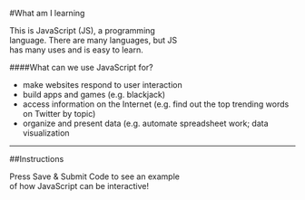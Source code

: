 #What am I learning

This is JavaScript (JS), a programming  
language. There are many languages, but JS   
has many uses and is easy to learn.

####What can we use JavaScript for?

- make websites respond to user interaction
-  build apps and games (e.g. blackjack)
-   access information on the Internet (e.g. find out the top trending words on Twitter by topic)
-    organize and present data (e.g. automate spreadsheet work; data visualization
***
##Instructions

Press Save & Submit Code to see an example  
of how JavaScript can be interactive!